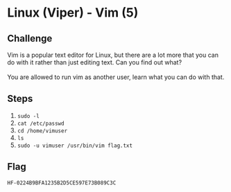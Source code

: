 # Linux (Viper) - Vim (5)

## Challenge
Vim is a popular text editor for Linux, but there are a lot more that you can do with it rather than just editing text. Can you find out what?
<br><br>
You are allowed to run vim as another user, learn what you can do with that.

## Steps
1. `sudo -l`
2. `cat /etc/passwd`
3. `cd /home/vimuser`
4. `ls`
5. `sudo -u vimuser /usr/bin/vim flag.txt`

## Flag
`HF-0224B9BFA1235B2D5CE597E73B089C3C`
